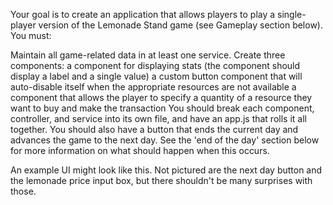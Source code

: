 Your goal is to create an application that allows players to play a single-player version of the Lemonade Stand game (see Gameplay section below). You must:

Maintain all game-related data in at least one service.
Create three components:
a component for displaying stats (the component should display a label and a single value)
a custom button component that will auto-disable itself when the appropriate resources are not available
a component that allows the player to specify a quantity of a resource they want to buy and make the transaction
You should break each component, controller, and service into its own file, and have an app.js that rolls it all together.
You should also have a button that ends the current day and advances the game to the next day. See the 'end of the day' section below for more information on what should happen when this occurs.

An example UI might look like this. Not pictured are the next day button and the lemonade price input box, but there shouldn't be many surprises with those.
